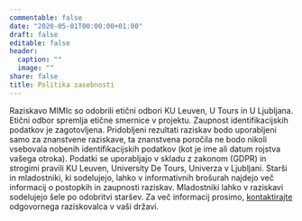 ```yaml
---
commentable: false
date: "2020-05-01T00:00:00+01:00"
draft: false
editable: false
header:
  caption: ""
  image: ""
share: false
title: Politika zasebnosti
---
```


Raziskavo MIMIc so odobrili etični odbori KU Leuven, U Tours in U Ljubljana. Etični odbor spremlja etične smernice v projektu. Zaupnost identifikacijskih podatkov je zagotovljena. Pridobljeni rezultati raziskav bodo uporabljeni samo za znanstvene raziskave, ta znanstvena poročila ne bodo nikoli vsebovala nobenih identifikacijskih podatkov (kot je ime ali datum rojstva vašega otroka). Podatki se uporabljajo v skladu z zakonom (GDPR) in strogimi pravili KU Leuven, University De Tours, Univerza v Ljubljani. Starši in mladostniki, ki sodelujejo, lahko v informativnih brošurah najdejo več informacij o postopkih in zaupnosti raziskav. Mladostniki lahko v raziskavi sodelujejo šele po odobritvi staršev. Za več informacij prosimo, [kontaktirajte](http://www.projectmimic.eu/sl/contact/) odgovornega raziskovalca v vaši državi.